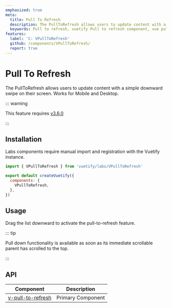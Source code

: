 ```yaml
---
emphasized: true
meta:
  title: Pull To Refresh
  description: The PullToRefresh allows users to update content with a simple downward swipe on their screen.
  keywords: Pull to refresh, vuetify Pull to refresh component, vue pull to refresh component
features:
  label: 'C: VPullToRefresh'
  github: /components/VPullToRefresh/
  report: true
---
```


# Pull To Refresh

The PullToRefresh allows users to update content with a simple downward swipe on their screen. Works for Mobile and Desktop.

<PageFeatures />

::: warning

This feature requires [v3.6.0](/getting-started/release-notes/?version=v3.6.0)

:::

## Installation

Labs components require manual import and registration with the Vuetify instance.

```js { resource="src/plugins/vuetify.js" }
import { VPullToRefresh } from 'vuetify/labs/VPullToRefresh'

export default createVuetify({
  components: {
    VPullToRefresh,
  },
})
```

## Usage

Drag the list downward to activate the pull-to-refresh feature.

<ExamplesExample file="v-pull-to-refresh/usage" />

::: tip

Pull down functionality is available as soon as its immediate scrollable parent has scrolled to the top.

:::

<PromotedEntry />

## API

| Component | Description |
| - | - |
| [v-pull-to-refresh](/api/v-pull-to-refresh/) | Primary Component |

<ApiInline hide-links />
